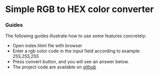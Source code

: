 # Simple RGB to HEX color converter

### Guides

The following guides illustrate how to use some features concretely:

* Open index.html file with browser
* Enter a rgb color code in the input field according to example: *255,255,255*
* Press convert button, and you will see an answer below.
* The project code are available on [github](https://github.com/deividasbarzdenis/Simple-RGB-to-HEX-color-converter)


